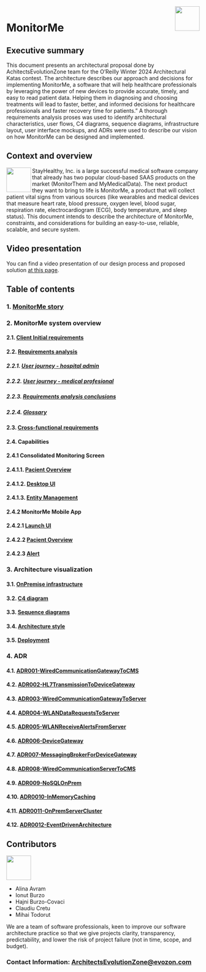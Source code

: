 <img src="https://static.vecteezy.com/system/resources/previews/017/316/736/original/an-icon-of-health-monitor-in-modern-style-pulse-monitor-vector.jpg" align="right" height="64px" />

# MonitorMe

## Executive summary 
This document presents an architectural proposal done by AchitectsEvolutionZone team for the O’Reilly Winter 2024 Architectural Katas contest.
The architecture describes our approach and decisions for implementing MonitorMe, a software that will help healthcare professionals by leveraging the power of new devices to provide accurate, timely, and easy to read patient data. Helping them in diagnosing and choosing treatments will lead to faster, better, and informed decisions for healthcare professionals and faster recovery time for patients.”
A thorough requirements analysis proses was used to identify architectural characteristics, user flows, C4 diagrams, sequence diagrams, infrastructure layout, user interface mockups, and ADRs were used to describe our vision on how MonitorMe can be designed and implemented.

## Context and overview
<img src="https://clipart-library.com/8300/1931/description-clipart-description-clipart-1.jpg" align="left" height="64px" />

StayHealthy, Inc. is a large successful medical software company that already has two popular cloud-based SAAS products on the market (MonitorThem and MyMedicalData).
The next product they want to bring to life is MonitorMe, a product that will collect patient vital signs from various sources (like wearables and medical devices that measure heart rate, blood pressure, oxygen level, blood sugar, respiration rate, electrocardiogram (ECG), body temperature, and sleep status). 
This document intends to describe the architecture of MonitorMe, constraints, and considerations for building an easy-to-use, reliable, scalable, and secure system.

## Video presentation
You can find a video presentation of our design process and proposed solution [at this page](https://github.com/ArchitectsEvolutionZone/MonitorMe/blob/main/2.ArchitectureVisualization/VideoOverview.md).

## Table of contents
### 1. [MonitorMe story](https://github.com/ArchitectsEvolutionZone/MonitorMe/blob/main/1.Requirements/MonitorMeStory.md)
### 2. MonitorMe system overview
#### 2.1. [Client Initial requirements](https://github.com/ArchitectsEvolutionZone/MonitorMe/blob/main/1.Requirements/ClientInitialRequirements.md)
#### 2.2. [Requirements analysis](https://github.com/ArchitectsEvolutionZone/MonitorMe/blob/main/1.Requirements/Capabilities.md)
##### 2.2.1. [User journey - hospital admin](https://github.com/ArchitectsEvolutionZone/MonitorMe/blob/main/1.Requirements/UserJourneys/HospitalAdmin.md)
##### 2.2.2. [User journey - medical profesional](https://github.com/ArchitectsEvolutionZone/MonitorMe/blob/main/1.Requirements/UserJourneys/MedicalProfessional.md)
##### 2.2.3. [Requirements analysis conclusions](https://github.com/ArchitectsEvolutionZone/MonitorMe/blob/main/1.Requirements/CoreRequirements.md)
##### 2.2.4. [Glossary](https://github.com/ArchitectsEvolutionZone/MonitorMe/blob/main/1.Requirements/Glossary.md)
#### 2.3. [Cross-functional requirements](https://github.com/ArchitectsEvolutionZone/MonitorMe/blob/main/1.Requirements/CrossFunctionalRequirements.md)
#### 2.4. Capabilities
####   2.4.1 Consolidated Monitoring Screen
####     2.4.1.1. [Pacient Overview](https://github.com/ArchitectsEvolutionZone/MonitorMe/blob/main/resources/Mocks/CMS.png)
####     2.4.1.2. [Desktop UI](https://github.com/ArchitectsEvolutionZone/MonitorMe/blob/main/resources/Mocks/Desktop1.png)
####     2.4.1.3. [Entity Management](https://github.com/ArchitectsEvolutionZone/MonitorMe/blob/main/resources/Mocks/Desktop2.png)
####   2.4.2 MonitorMe Mobile App
####     2.4.2.1 [Launch UI](https://github.com/ArchitectsEvolutionZone/MonitorMe/blob/main/resources/Mocks/Mobile1.png)
####     2.4.2.2 [Pacient Overview](https://github.com/ArchitectsEvolutionZone/MonitorMe/blob/main/resources/Mocks/Mobile2.png)
####     2.4.2.3 [Alert](https://github.com/ArchitectsEvolutionZone/MonitorMe/blob/main/resources/Mocks/Mobile3.png)
### 3. Architecture visualization
#### 3.1. [OnPremise infrastructure](https://github.com/ArchitectsEvolutionZone/MonitorMe/blob/main/2.ArchitectureVisualization/Infrastructure.md)
#### 3.2. [C4 diagram](https://github.com/ArchitectsEvolutionZone/MonitorMe/blob/main/2.ArchitectureVisualization/C4Diagram.md)
#### 3.3. [Sequence diagrams](https://github.com/ArchitectsEvolutionZone/MonitorMe/blob/main/2.ArchitectureVisualization/SequenceDiagrams.md)
#### 3.4. [Architecture style](https://github.com/ArchitectsEvolutionZone/MonitorMe/blob/main/2.ArchitectureVisualization/ArchitectureStyle.md)
#### 3.5. [Deployment](https://github.com/ArchitectsEvolutionZone/MonitorMe/blob/main/2.ArchitectureVisualization/Deployment.md)
### 4. ADR
#### 4.1. [ADR001-WiredCommunicationGatewayToCMS](https://github.com/ArchitectsEvolutionZone/MonitorMe/blob/main/3.ADR/ADR001-WiredCommunicationGatewayToCMS.md)
#### 4.2. [ADR002-HL7TransmissionToDeviceGateway](https://github.com/ArchitectsEvolutionZone/MonitorMe/blob/main/3.ADR/ADR002-HL7TransmissionToDeviceGateway.md)
#### 4.3. [ADR003-WiredCommunicationGatewayToServer](https://github.com/ArchitectsEvolutionZone/MonitorMe/blob/main/3.ADR/ADR003-WiredCommunicationGatewayToServer.md)
#### 4.4. [ADR004-WLANDataRequestsToServer](https://github.com/ArchitectsEvolutionZone/MonitorMe/blob/main/3.ADR/ADR004-WLANDataRequestsToServer.md)
#### 4.5.  [ADR005-WLANReceiveAlertsFromServer](https://github.com/ArchitectsEvolutionZone/MonitorMe/blob/main/3.ADR/ADR005-WLANReceiveAlertsFromServer.md)
#### 4.6. [ADR006-DeviceGateway](https://github.com/ArchitectsEvolutionZone/MonitorMe/blob/main/3.ADR/ADR006-DeviceGateway.md)
#### 4.7. [ADR007-MessagingBrokerForDeviceGateway](https://github.com/ArchitectsEvolutionZone/MonitorMe/blob/main/3.ADR/ADR007-MessagingBrokerForDeviceGateway.md)
#### 4.8. [ADR008-WiredCommunicationServerToCMS](https://github.com/ArchitectsEvolutionZone/MonitorMe/blob/main/3.ADR/ADR008-WiredCommunicationServerToCMS.md)
#### 4.9. [ADR009-NoSQLOnPrem](https://github.com/ArchitectsEvolutionZone/MonitorMe/blob/main/3.ADR/ADR009-NoSQLOnPrem.md)
#### 4.10. [ADR0010-InMemoryCaching](https://github.com/ArchitectsEvolutionZone/MonitorMe/blob/main/3.ADR/ADR010-InMemoryCaching.md)
#### 4.11. [ADR0011-OnPremServerCluster](https://github.com/ArchitectsEvolutionZone/MonitorMe/blob/main/3.ADR/ADR011-OnPremServerCluster.md)
#### 4.12. [ADR0012-EventDrivenArchitecture](https://github.com/ArchitectsEvolutionZone/MonitorMe/blob/main/3.ADR/ADR012-EventDrivenArchitecture.md)

## Contributors

<img src="https://clipart-library.com/img/1558480.jpg" height="64px" />

- Alina Avram
- Ionut Burzo
- Hajni Burzo-Covaci
- Claudiu Cretu
- Mihai Todorut

We are a team of software professionals, keen to improve our software architecture  practice so that we give projects clarity, transparency, predictability, and lower the risk of project failure (not in time, scope, and budget).
### Contact Information: ArchitectsEvolutionZone@evozon.com


